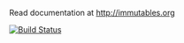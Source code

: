 Read documentation at http://immutables.org

[![Build Status](https://travis-ci.org/immutables/immutables.png?branch=master)](https://travis-ci.org/immutables/org.immutables)

